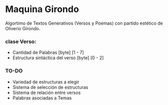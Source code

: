 # Maquina Girondo
Algortimo de Textos Generativos (Versos y Poemas) con partido estético de Oliverio Girondo. 

### clase Verso:

* Cantidad de Palabras [byte] [1 - 7]
* Estructura sintáctica del verso [byte] [0 - 2]

### TO-DO

* Variedad de estructuras a elegir
* Sistema de selección de estructuras
* Sistema de relación entre versos
* Palabras asociadas a Temas
